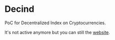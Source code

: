 # Decind

PoC for Decentralized Index on Cryptocurrencies.

It's not active anymore but you can still the [website](http://louisfradin.com/decind).

